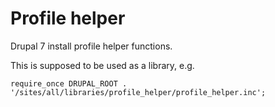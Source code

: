 # Profile helper

Drupal 7 install profile helper functions.

This is supposed to be used as a library, e.g.

    require_once DRUPAL_ROOT . '/sites/all/libraries/profile_helper/profile_helper.inc';
